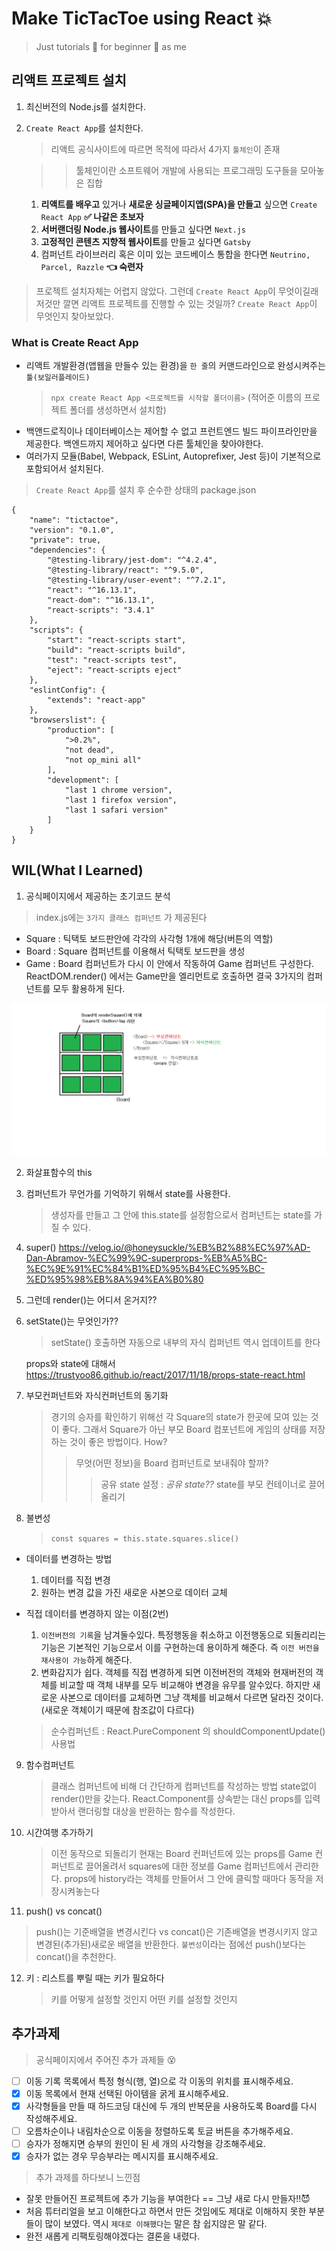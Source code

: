 # Make TicTacToe using React 💥

> Just tutorials 💨 for beginner 👶 as me

## 리액트 프로젝트 설치

1. 최신버전의 Node.js를 설치한다.
2. `Create React App`를 설치한다.

    > 리액트 공식사이트에 따르면 목적에 따라서 4가지 `툴체인`이 존재

    > > 툴체인이란 소프트웨어 개발에 사용되는 프로그래밍 도구들을 모아놓은 집합

    1. **리액트를 배우고** 있거나 **새로운 싱글페이지앱(SPA)을 만들고** 싶으면 `Create React App` **✅ 나같은 초보자**
    2. **서버랜더링 Node.js 웹사이트**를 만들고 싶다면 `Next.js`
    3. **고정적인 콘텐츠 지향적 웹사이트**를 만들고 싶다면 `Gatsby`
    4. 컴퍼넌트 라이브러리 혹은 이미 있는 코드베이스 통합을 한다면 `Neutrino, Parcel, Razzle` **👈 숙련자**

> 프로젝트 설치자체는 어렵지 않았다. 그런데 `Create React App`이 무엇이길래 저것만 깔면 리액트 프로젝트를 진행할 수 있는 것일까? `Create React App`이 무엇인지 찾아보았다.

### What is Create React App

-   리액트 개발환경(앱웹을 만들수 있는 환경)을 `한 줄`의 커맨드라인으로 완성시켜주는 `툴(보일러플레이드)`
    > `npx create React App <프로젝트를 시작할 폴더이름>` (적어준 이름의 프로젝트 폴더를 생성하면서 설치함)
-   백앤드로직이나 데이터베이스는 제어할 수 없고 프런트엔드 빌드 파이프라인만을 제공한다. 백엔드까지 제어하고 싶다면 다른 툴체인을 찾아야한다.
-   여러가지 모듈(Babel, Webpack, ESLint, Autoprefixer, Jest 등)이 기본적으로 포함되어서 설치된다.

> `Create React App`를 설치 후 순수한 상태의 package.json

```
{
    "name": "tictactoe",
    "version": "0.1.0",
    "private": true,
    "dependencies": {
        "@testing-library/jest-dom": "^4.2.4",
        "@testing-library/react": "^9.5.0",
        "@testing-library/user-event": "^7.2.1",
        "react": "^16.13.1",
        "react-dom": "^16.13.1",
        "react-scripts": "3.4.1"
    },
    "scripts": {
        "start": "react-scripts start",
        "build": "react-scripts build",
        "test": "react-scripts test",
        "eject": "react-scripts eject"
    },
    "eslintConfig": {
        "extends": "react-app"
    },
    "browserslist": {
        "production": [
            ">0.2%",
            "not dead",
            "not op_mini all"
        ],
        "development": [
            "last 1 chrome version",
            "last 1 firefox version",
            "last 1 safari version"
        ]
    }
}
```

## WIL(What I Learned)

1. 공식페이지에서 제공하는 초기코드 분석

> index.js에는 `3가지 클래스 컴퍼넌트` 가 제공된다

-   Square : 틱택토 보드판안에 각각의 사각형 1개에 해당(버튼의 역할)
-   Board : Square 컴퍼넌트를 이용해서 틱택토 보드판을 생성
-   Game : Board 컴퍼넌트가 다시 이 안에서 작동하여 Game 컴퍼넌트 구성한다. ReactDOM.render() 에서는 Game만을 엘리먼트로 호출하면 결국 3가지의 컴퍼넌트를 모두 활용하게 된다.

![initial_code](image/initial_code.png)

2. 화살표함수의 this

3. 컴퍼넌트가 무언가를 기억하기 위해서 state를 사용한다.

    > 생성자를 만들고 그 안에 this.state를 설정함으로서 컴퍼넌트는 state를 가질 수 있다.

4. super()
   https://velog.io/@honeysuckle/%EB%B2%88%EC%97%AD-Dan-Abramov-%EC%99%9C-superprops-%EB%A5%BC-%EC%9E%91%EC%84%B1%ED%95%B4%EC%95%BC-%ED%95%98%EB%8A%94%EA%B0%80

5. 그런데 render()는 어디서 온거지??

6. setState()는 무엇인가??

    > setState() 호출하면 자동으로 내부의 자식 컴퍼넌트 역시 업데이트를 한다

    props와 state에 대해서
    https://trustyoo86.github.io/react/2017/11/18/props-state-react.html

7. 부모컨퍼넌트와 자식컨퍼넌트의 동기화
    > 경기의 승자를 확인하기 위해선 각 Square의 state가 한곳에 모여 있는 것이 좋다. 그래서 Square가 아닌 부모 Board 컴포넌트에 게임의 상태를 저장하는 것이 좋은 방법이다. How?
    >
    > > 무엇(어떤 정보)을 Board 컴퍼넌트로 보내줘야 할까?
    > >
    > > > 공유 state 설정 : _공유 state??_
    > > > state를 부모 컨테이너로 끌어올리기
8. 불변성
    > `const squares = this.state.squares.slice()`

-   데이터를 변경하는 방법

    1. 데이터를 직접 변경
    2. 원하는 변경 값을 가진 새로운 사본으로 데이터 교체

-   직접 데이터를 변경하지 않는 이점(2번)

    1. `이전버전의 기록`을 남겨둘수있다. 특정행동을 취소하고 이전행동으로 되돌리리는 기능은 기본적인 기능으로서 이를 구현하는데 용이하게 해준다. 즉 `이전 버전을 재사용이 가능`하게 해준다.
    2. 변화감지가 쉽다. 객체를 직접 변경하게 되면 이전버전의 객체와 현재버전의 객체를 비교할 때 객체 내부를 모두 비교해야 변경을 유무를 알수있다. 하지만 새로운 사본으로 데이터를 교체하면 그냥 객체를 비교해서 다르면 달라진 것이다.(새로운 객체이기 때문에 참조값이 다르다)

    > 순수컴퍼넌트 : React.PureComponent 의 shouldComponentUpdate() 사용법

9. 함수컴퍼넌트

    > 클래스 컴퍼넌트에 비해 더 간단하게 컴퍼넌트를 작성하는 방법
    > state없이 render()만을 갖는다.
    > React.Component를 상속받는 대신 props를 입력받아서 랜더링할 대상을 반환하는 함수를 작성한다.

10. 시간여행 추가하기

    > 이전 동작으로 되돌리기
    > 현재는 Board 컨퍼넌트에 있는 props를 Game 컨퍼넌트로 끌어올려서 squares에 대한 정보를 Game 컴퍼넌트에서 관리한다.
    > props에 history라는 객체를 만들어서 그 안에 클릭할 때마다 동작을 저장시켜놓는다

11. push() vs concat()

> push()는 기준배열을 변경시킨다 vs concat()은 기존배열을 변경시키지 않고 변경된(추가된)새로운 배열을 반환한다.
> `불변성`이라는 점에선 push()보다는 concat()을 추천한다.

12. 키 : 리스트를 뿌릴 때는 키가 필요하다
    > 키를 어떻게 설정할 것인지 어떤 키를 설정할 것인지

## 추가과제

> 공식페이지에서 주어진 추가 과제들 😵

-   [ ] 이동 기록 목록에서 특정 형식(행, 열)으로 각 이동의 위치를 표시해주세요.
-   [x] 이동 목록에서 현재 선택된 아이템을 굵게 표시해주세요.
-   [x] 사각형들을 만들 때 하드코딩 대신에 두 개의 반복문을 사용하도록 Board를 다시 작성해주세요.
-   [ ] 오름차순이나 내림차순으로 이동을 정렬하도록 토글 버튼을 추가해주세요.
-   [ ] 승자가 정해지면 승부의 원인이 된 세 개의 사각형을 강조해주세요.
-   [x] 승자가 없는 경우 무승부라는 메시지를 표시해주세요.

> 추가 과제를 하다보니 느낀점

-   잘못 만들어진 프로젝트에 추가 기능을 부여한다 == 그냥 새로 다시 만들자!!😈
-   처음 튜터리얼을 보고 이해한다고 하면서 만든 것임에도 제대로 이해하지 못한 부분들이 많이 보였다. 역시 `제대로 이해했다`는 말은 참 쉽지않은 말 같다.
-   완전 새롭게 리팩토링해야겠다는 결론을 내렸다.
